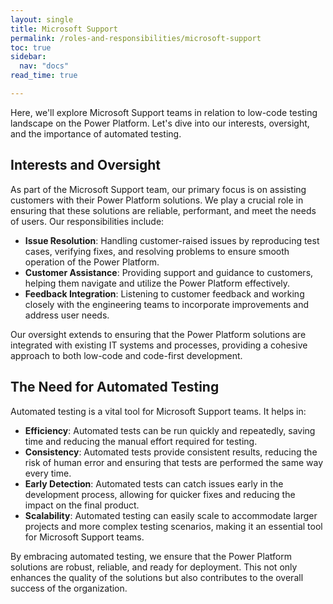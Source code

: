 ```yaml
---
layout: single
title: Microsoft Support
permalink: /roles-and-responsibilities/microsoft-support
toc: true
sidebar:
  nav: "docs"
read_time: true

---
```


Here, we'll explore Microsoft Support teams in relation to low-code testing landscape on the Power Platform. Let's dive into our interests, oversight, and the importance of automated testing.

## Interests and Oversight

As part of the Microsoft Support team, our primary focus is on assisting customers with their Power Platform solutions. We play a crucial role in ensuring that these solutions are reliable, performant, and meet the needs of users. Our responsibilities include:

- **Issue Resolution**: Handling customer-raised issues by reproducing test cases, verifying fixes, and resolving problems to ensure smooth operation of the Power Platform.
- **Customer Assistance**: Providing support and guidance to customers, helping them navigate and utilize the Power Platform effectively.
- **Feedback Integration**: Listening to customer feedback and working closely with the engineering teams to incorporate improvements and address user needs.

Our oversight extends to ensuring that the Power Platform solutions are integrated with existing IT systems and processes, providing a cohesive approach to both low-code and code-first development.

## The Need for Automated Testing

Automated testing is a vital tool for Microsoft Support teams. It helps in:

- **Efficiency**: Automated tests can be run quickly and repeatedly, saving time and reducing the manual effort required for testing.
- **Consistency**: Automated tests provide consistent results, reducing the risk of human error and ensuring that tests are performed the same way every time.
- **Early Detection**: Automated tests can catch issues early in the development process, allowing for quicker fixes and reducing the impact on the final product.
- **Scalability**: Automated testing can easily scale to accommodate larger projects and more complex testing scenarios, making it an essential tool for Microsoft Support teams.

By embracing automated testing, we ensure that the Power Platform solutions are robust, reliable, and ready for deployment. This not only enhances the quality of the solutions but also contributes to the overall success of the organization.
